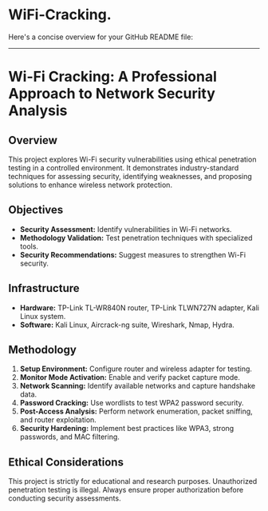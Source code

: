 # WiFi-Cracking.
Here's a concise overview for your GitHub README file:  

---

# Wi-Fi Cracking: A Professional Approach to Network Security Analysis  

## Overview
This project explores Wi-Fi security vulnerabilities using ethical penetration testing in a controlled environment. It demonstrates industry-standard techniques for assessing security, identifying weaknesses, and proposing solutions to enhance wireless network protection.  

## Objectives  
- **Security Assessment:** Identify vulnerabilities in Wi-Fi networks.  
- **Methodology Validation:** Test penetration techniques with specialized tools.  
- **Security Recommendations:** Suggest measures to strengthen Wi-Fi security.  

## Infrastructure  
- **Hardware:** TP-Link TL-WR840N router, TP-Link TLWN727N adapter, Kali Linux system.  
- **Software:** Kali Linux, Aircrack-ng suite, Wireshark, Nmap, Hydra.  

## Methodology  
1. **Setup Environment:** Configure router and wireless adapter for testing.  
2. **Monitor Mode Activation:** Enable and verify packet capture mode.  
3. **Network Scanning:** Identify available networks and capture handshake data.  
4. **Password Cracking:** Use wordlists to test WPA2 password security.  
5. **Post-Access Analysis:** Perform network enumeration, packet sniffing, and router exploitation.  
6. **Security Hardening:** Implement best practices like WPA3, strong passwords, and MAC filtering.  

## Ethical Considerations  
This project is strictly for educational and research purposes. Unauthorized penetration testing is illegal. Always ensure proper authorization before conducting security assessments.  
